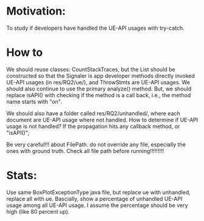 # Motivation: 
To study if developers have handled the UE-API usages with try-catch.

# How to
We should reuse classes: CountStackTraces, but the List<Signaler> should be constructed so that the Signaler
is app developer methods directly invoked UE-API usages (in res/RQ2/ue/), and ThrowStmts are UE-API usages.
We should also continue to use the primary analyze() method.
But, we should replace isAPI() with checking if the method is a call back, i.e., the method name starts with "on".

We should also have a folder called res/RQ2/unhandled/, where each document are UE-API usage where not handled.
How to determine if UE-API usage is not handled? If the propagation hits any callback method, or "isAPI()";

Be very careful!!! about FilePath. do not override any file, especially the ones with ground truth.
Check all file path before running!!!!!!!!!


# Stats:
Use same BoxPlotExceptionType java file, but replace ue with unhandled, replace all with ue. 
Bascially, show a percentage of unhandled UE-API usage among all UE-API usage. 
I assume the percentage should be very high (like 80 percent up).